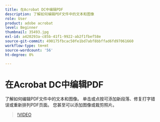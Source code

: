 ```yaml
---
title: 在Acrobat DC中编辑PDF
description: 了解如何编辑PDF文件中的文本和图像
role: User
product: adobe acrobat
level: Beginner
thumbnail: 35493.jpg
exl-id: a420293a-c85b-41f1-9922-ab2f1fbef58e
source-git-commit: 490175fbcac50fe1bd7abf8bbffad6fd97061660
workflow-type: tm+mt
source-wordcount: '56'
ht-degree: 0%

---
```


# 在Acrobat DC中编辑PDF

了解如何编辑PDF文件中的文本和图像。 单击或点按可添加新段落、修复打字错误或重新排列PDF页面。 您甚至可以添加图像或裁剪照片。

>[!VIDEO](https://video.tv.adobe.com/v/35493?hidetitle=true)
